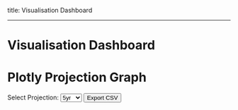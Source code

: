 <!-- theme: dashboard -->
title: Visualisation Dashboard
<!-- toc: false -->
<!-- style: ./theme.css -->
---

# Visualisation Dashboard

<!-- Sidebar navigation -->

<!-- <div class="sidebar">
  <h2>Sidebar</h2>
  <div class="nav-links">
    <a href="index.html">Home</a>
    <a href="page2.html">Page 2</a>
  </div>
  <p>Some sidebar content...</p>
</div> --> 

<div class="main-content">
  <h1>Plotly Projection Graph</h1>
  
  <!-- Control elements -->
  <div class="controls">
    <label for="projectionSelect">Select Projection:</label>
    <select id="projectionSelect">
      <option value="5yr">5yr</option>
      <option value="10yr">10yr</option>
      <option value="15yr">15yr</option>
      <option value="all">All</option>
    </select>
    <button id="exportCsvBtn">Export CSV</button>
  </div>

  <!-- Plotly Multi-Line Graph -->
  <div id="multiLineGraph"></div>
  
  <!-- Table container -->
  <div id="table-container"></div>
</div>

<script src="https://d3js.org/d3.v6.min.js"></script>
<script src="https://cdn.plot.ly/plotly-latest.min.js"></script>
<script src="static/js/main.js" defer></script>
<script src="static/js/d3_plots.js" defer></script>
<script src="static/js/plotly_plots.js" defer></script>
<script src="static/js/app.js" defer></script>
